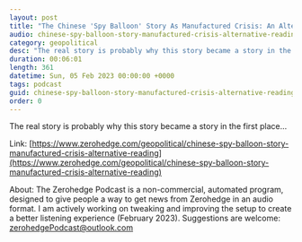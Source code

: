 ```yaml
---
layout: post
title: "The Chinese 'Spy Balloon' Story As Manufactured Crisis: An Alternative Reading"
audio: chinese-spy-balloon-story-manufactured-crisis-alternative-reading-4
category: geopolitical
desc: "The real story is probably why this story became a story in the first place..."
duration: 00:06:01
length: 361
datetime: Sun, 05 Feb 2023 00:00:00 +0000
tags: podcast
guid: chinese-spy-balloon-story-manufactured-crisis-alternative-reading-0
order: 0
---
```

The real story is probably why this story became a story in the first place...

Link: [https://www.zerohedge.com/geopolitical/chinese-spy-balloon-story-manufactured-crisis-alternative-reading](https://www.zerohedge.com/geopolitical/chinese-spy-balloon-story-manufactured-crisis-alternative-reading)

About: The Zerohedge Podcast is a non-commercial, automated program, designed to give people a way to get news from Zerohedge in an audio format.  I am actively working on tweaking and improving the setup to create a better listening experience (February 2023).  Suggestions are welcome: [zerohedgePodcast@outlook.com](mailto:zerohedgePodcast@outlook.com)